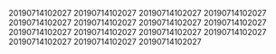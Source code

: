 20190714102027
20190714102027
20190714102027
20190714102027
20190714102027
20190714102027
20190714102027
20190714102027
20190714102027
20190714102027
20190714102027
20190714102027
20190714102027
20190714102027
20190714102027
